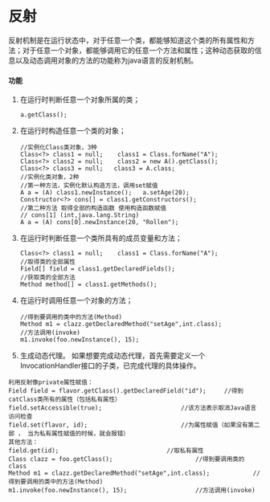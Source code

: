 # 反射

反射机制是在运行状态中，对于任意一个类，都能够知道这个类的所有属性和方法；对于任意一个对象，都能够调用它的任意一个方法和属性；这种动态获取的信息以及动态调用对象的方法的功能称为java语言的反射机制。

#### 功能

1. 在运行时判断任意一个对象所属的类；
   ```
   a.getClass();
   ```
2. 在运行时构造任意一个类的对象；
   ```
   //实例化Class类对象，3种
   Class<?> class1 = null;	  class1 = Class.forName("A");
   Class<?> class2 = null;	  class2 = new A().getClass();
   Class<?> class3 = null;   class3 = A.class;
   //实例化类对象，2种
   //第一种方法，实例化默认构造方法，调用set赋值
   A a = (A) class1.newInstance();	 a.setAge(20);			
   Constructor<?> cons[] = class1.getConstructors();		
   //第二种方法 取得全部的构造函数 使用构造函数赋值
   // cons[1] (int,java.lang.String)
   A a = (A) cons[0].newInstance(20, "Rollen");			
   ```
3. 在运行时判断任意一个类所具有的成员变量和方法；
   ```
   Class<?> class1 = null;	  class1 = Class.forName("A");
   //取得类的全部属性
   Field[] field = class1.getDeclaredFields();	
   //获取类的全部方法			
   Method method[] = class1.getMethods();					
   ```
4. 在运行时调用任意一个对象的方法；
   ```
   //得到要调用的类中的方法(Method)
   Method m1 = clazz.getDeclaredMethod("setAge",int.class);
   //方法调用(invoke)
   m1.invoke(foo.newInstance(), 15);						
   ```
5. 生成动态代理。
   如果想要完成动态代理，首先需要定义一个InvocationHandler接口的子类，已完成代理的具体操作。

```
利用反射像private属性赋值：
Field field = flavor.getClass().getDeclaredField("id");		//得到catClass类所有的属性（包括私有属性）
field.setAccessible(true);						//该方法表示取消Java语言访问检查 
field.set(flavor, id);							//为属性赋值（如果没有第二部 ， 当为私有属性赋值的时候，就会报错）
其他方法：
field.get(id);								//取私有属性
Class clazz = foo.getClass();						//得到要调用类的class
Method m1 = clazz.getDeclaredMethod("setAge",int.class);	        //得到要调用的类中的方法(Method)
m1.invoke(foo.newInstance(), 15);					//方法调用(invoke)
```



